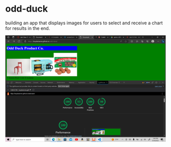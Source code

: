 # odd-duck

building an app that displays images for users to select and receive a chart for results in the end.

![Alt text](<img/assets/lighthouse.png>)


